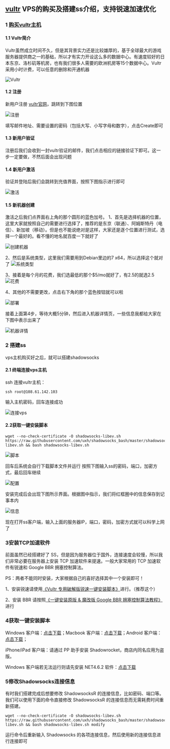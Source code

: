 
## [vultr](https://www.vultr.com/?ref=7236384) VPS的购买及搭建ss介绍，支持锐速加速优化


### 1 [购买vultr主机](https://www.vultr.com/?ref=7236384)

#### 1.1 Vultr简介

Vultr虽然成立时间不久，但是其背景实力还是比较雄厚的，基于全球最大的游戏服务器提供商之一的基础，所以才有实力开设这么多的数据中心。有速度较好的日本东京、洛杉矶等机房，也有我们很多人需要的欧洲机房等15个数据中心。Vultr采用小时计费，可以任意的删除和开通机器

![Vultr](https://images2017.cnblogs.com/blog/1044995/201801/1044995-20180103181821831-235661580.png)

#### 1.2 注册

新用户注册 [vultr官网](https://www.vultr.com/?ref=7236384)，跳转到下图位置

![注册](https://images2017.cnblogs.com/blog/1044995/201801/1044995-20180103182220503-1647212316.png)

填写邮件地址、需要设置的密码（包括大写、小写字母和数字），点击Create即可

#### 1.3 新用户验证

注册后我们会收到一封vultr验证的邮件，我们点击相应的链接验证下即可。这一步一定要做，不然后面会出现问题

#### 1.4 新用户激活

验证并登陆后我们会跳转到充值界面，按照下图指示进行即可

![激活](https://images2017.cnblogs.com/blog/1044995/201801/1044995-20180103182244706-925891540.png)

#### 1.5 新机器创建

激活之后我们点界面右上角的那个圆形的蓝色加号。
1、首先是选择机器的位置，这里大家就按照自己的需要进行选择了，推荐的是东京（联通）、阿姆斯特丹（电信）、新加坡（移动）。但是也不能说绝对是这样，大家还是逐个位置进行测试，选择一个最好的。看不懂的地名就百度一下就好了

![创建机器](https://images2017.cnblogs.com/blog/1044995/201801/1044995-20180103182308237-568652507.png)

2、然后是系统类型，这里我们需要用到Debian里边的7 x64，所以选择这个就对了
![系统类型](https://images2017.cnblogs.com/blog/1044995/201801/1044995-20180103182325909-374897141.png)

3、接着是每个月的花费，我们选最低的那个$5/mo就好了，有2.5的就选2.5
![花费](https://images2017.cnblogs.com/blog/1044995/201801/1044995-20180103182346128-615390028.png)

4、其他的不需要更改，点击右下角的那个蓝色按钮就可以啦

![部署](https://images2017.cnblogs.com/blog/1044995/201801/1044995-20180103182358378-1112887794.png)

接着上面第4步，等待大概5分钟，然后进入机器详情页，一些信息我都给大家在下图中表示出来了

![机器详情](https://images2017.cnblogs.com/blog/1044995/201801/1044995-20180103182421299-1951797957.png)


### 2 搭建ss

vps主机购买好之后，就可以搭建shadowsocks

#### 2.1 终端连接vps主机

ssh 连接vultr主机：

```
ssh root@108.61.142.103
```
输入主机密码，回车连接成功

![连接vps](https://images2018.cnblogs.com/blog/1044995/201806/1044995-20180626114646324-1418172715.png)





#### 2.2获取一键安装脚本

```
wget --no-check-certificate -O shadowsocks-libev.sh https://raw.githubusercontent.com/uxh/shadowsocks_bash/master/shadowsocks-libev.sh && bash shadowsocks-libev.sh

```
![脚本](https://images2018.cnblogs.com/blog/1044995/201806/1044995-20180626104654121-812242597.png)


回车后系统会自行下载脚本文件并运行 按照下图输入ss的密码，端口，加密方式，最后回车继续

![配置](https://images2018.cnblogs.com/blog/1044995/201806/1044995-20180626104829134-662917483.png)

安装完成后会出现下图所示界面。根据图中指示，我们将红框圈中的信息保存到记事本内

![信息](https://images2018.cnblogs.com/blog/1044995/201806/1044995-20180626104850862-1308489913.png)

现在打开ss客户端，输入上面的服务器IP，端口，密码，加密方式就可以科学上网了

### 3安装TCP加速软件

前面虽然已经搭建好了 SS，但是因为服务器位于国外，连接速度会较慢，所以我们非常必要在服务器上安装 TCP 加速软件来提速。一般大家常用的 TCP 加速软件有锐速和 Google BBR 拥塞控制算法。

PS：两者不能同时安装，大家根据自己的喜好选择其中一个安装即可！

1、安装锐速请使用[《Vultr 专用破解版锐速一键安装脚本》](https://www.vultrcn.com/7.html)进行。（推荐这个）

2、安装 BBR 请按照[《一键安装原版 & 魔改版 Google BBR 拥塞控制算法教程》](https://www.vultrcn.com/5.html)进行


### 4获取一键安装脚本
Windows 客户端：[点击下载](https://www.vultrcn.com/goto/?url=aHR0cHM6Ly9jdXJscy5mdW4vU2hhZG93c29ja3MvU2hhZG93c29ja3MtV2luZG93cy00LjAuOS56aXA=)；Macbook 客户端：[点击下载](https://www.vultrcn.com/goto/?url=aHR0cHM6Ly9jdXJscy5mdW4vU2hhZG93c29ja3MvU2hhZG93c29ja3MtTWFjT1MtMi42LjMuemlw)；Android 客户端：[点击下载](https://www.vultrcn.com/goto/?url=aHR0cHM6Ly9jdXJscy5mdW4vU2hhZG93c29ja3MvU2hhZG93c29ja3MtQW5kcm9pZC00LjUuMS5hcGs=)；

iPhone/iPad 客户端：请通过 PP 助手安装 Shadowrocket，商店内同名应用为盗版。

Windows 客户端若无法运行则请先安装 NET4.6.2 软件：[点击下载](https://www.vultrcn.com/goto/?url=aHR0cHM6Ly9jdXJscy5mdW4vU2hhZG93c29ja3MvTmV0LVdpbmRvd3MtNC42LjIuemlw)

### 5修改Shadowsocks连接信息
有时我们搭建完成后想要修改 ShadowsocksR 的连接信息，比如密码、端口等。我们可以使用下面的命令直接修改 ShadowsocksR 的连接信息而无需耗费时间重新搭建。
```
wget --no-check-certificate -O shadowsocks-libev.sh https://raw.githubusercontent.com/uxh/shadowsocks_bash/master/shadowsocks-libev.sh && bash shadowsocks-libev.sh modify
```
运行命令后重新输入 Shadowsocks 的各项连接信息，然后使用新的连接信息进行连接即可



